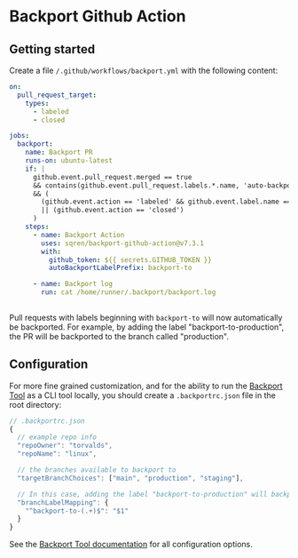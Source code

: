 # Backport Github Action

## Getting started

Create a file `/.github/workflows/backport.yml` with the following content:

```yml
on:
  pull_request_target:
    types:
      - labeled
      - closed

jobs:
  backport:
    name: Backport PR
    runs-on: ubuntu-latest
    if: |
      github.event.pull_request.merged == true
      && contains(github.event.pull_request.labels.*.name, 'auto-backport')
      && (
        (github.event.action == 'labeled' && github.event.label.name == 'auto-backport')
        || (github.event.action == 'closed')
      )
    steps:
      - name: Backport Action
        uses: sqren/backport-github-action@v7.3.1
        with:
          github_token: ${{ secrets.GITHUB_TOKEN }}
          autoBackportLabelPrefix: backport-to

      - name: Backport log
        run: cat /home/runner/.backport/backport.log
          
```

Pull requests with labels beginning with `backport-to` will now automatically be backported. For example, by adding the label "backport-to-production", the PR will be backported to the branch called "production".

## Configuration

For more fine grained customization, and for the ability to run the [Backport Tool](https://github.com/sqren/backport) as a CLI tool locally, you should create a `.backportrc.json` file in the root directory:

```js
// .backportrc.json
{
  // example repo info
  "repoOwner": "torvalds",
  "repoName": "linux",

  // the branches available to backport to
  "targetBranchChoices": ["main", "production", "staging"],

  // In this case, adding the label "backport-to-production" will backport the PR to the "production" branch
  "branchLabelMapping": {
    "^backport-to-(.+)$": "$1"
  }
}
```


 See the [Backport Tool documentation](https://github.com/sqren/backport/blob/main/docs/configuration.md) for all configuration options.

